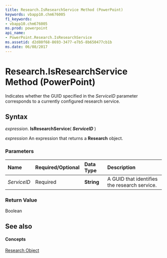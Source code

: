 ```yaml
---
title: Research.IsResearchService Method (PowerPoint)
keywords: vbapp10.chm676005
f1_keywords:
- vbapp10.chm676005
ms.prod: powerpoint
api_name:
- PowerPoint.Research.IsResearchService
ms.assetid: d2d80f68-8693-3477-e7b5-8b650477cb1b
ms.date: 06/08/2017
---
```



# Research.IsResearchService Method (PowerPoint)

Indicates whether the GUID specified in the  _ServiceID_ parameter corresponds to a currently configured research service.


## Syntax

 _expression_. **IsResearchService**( **_ServiceID_** )

 _expression_ An expression that returns a **Research** object.


### Parameters



|**Name**|**Required/Optional**|**Data Type**|**Description**|
|:-----|:-----|:-----|:-----|
| _ServiceID_|Required|**String**|A GUID that identifies the research service.|

### Return Value

Boolean


## See also


#### Concepts


[Research Object](research-object-powerpoint.md)

